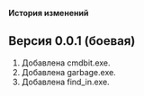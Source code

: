 
**История изменений**  

**Версия 0.0.1 (боевая)**  
-------------------------

1) Добавлена cmdbit.exe.  
2) Добавлена garbage.exe.  
3) Добавлена find_in.exe.  




